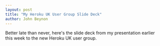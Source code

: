 ```yaml
---
layout: post
title: "My Heroku UK User Group Slide Deck" 
author: John Beynon
---
```


Better late than never, here's the slide deck from my presentation earlier this week to the new Heroku UK user group.

<script src="http://speakerdeck.com/embed/4edcc8b88a72e3004f01ddb6.js"></script>